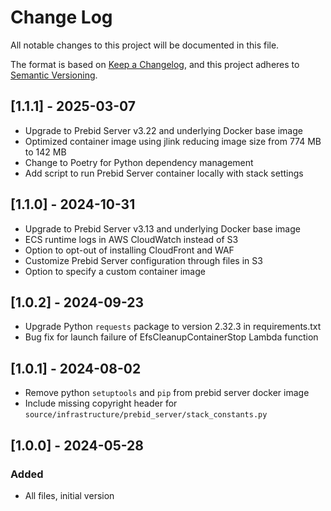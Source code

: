 # Change Log

All notable changes to this project will be documented in this file.

The format is based on [Keep a Changelog](https://keepachangelog.com/en/1.0.0/),
and this project adheres to [Semantic Versioning](https://semver.org/spec/v2.0.0.html).

## [1.1.1] - 2025-03-07

- Upgrade to Prebid Server v3.22 and underlying Docker base image
- Optimized container image using jlink reducing image size from 774 MB to 142 MB
- Change to Poetry for Python dependency management
- Add script to run Prebid Server container locally with stack settings

## [1.1.0] - 2024-10-31

- Upgrade to Prebid Server v3.13 and underlying Docker base image
- ECS runtime logs in AWS CloudWatch instead of S3
- Option to opt-out of installing CloudFront and WAF
- Customize Prebid Server configuration through files in S3
- Option to specify a custom container image

## [1.0.2] - 2024-09-23

- Upgrade Python `requests` package to version 2.32.3 in requirements.txt
- Bug fix for launch failure of EfsCleanupContainerStop Lambda function

## [1.0.1] - 2024-08-02

- Remove python `setuptools` and `pip` from prebid server docker image
- Include missing copyright header for `source/infrastructure/prebid_server/stack_constants.py`

## [1.0.0] - 2024-05-28

### Added

- All files, initial version
